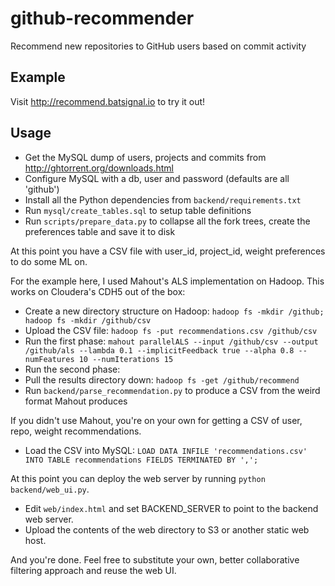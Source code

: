 github-recommender
==================

Recommend new repositories to GitHub users based on commit activity

Example
----

Visit http://recommend.batsignal.io to try it out!

Usage
----

- Get the MySQL dump of users, projects and commits from http://ghtorrent.org/downloads.html
- Configure MySQL with a db, user and password (defaults are all 'github')
- Install all the Python dependencies from `backend/requirements.txt`
- Run `mysql/create_tables.sql` to setup table definitions
- Run `scripts/prepare_data.py` to collapse all the fork trees, create the preferences table and save it to disk

At this point you have a CSV file with user_id, project_id, weight preferences to do some ML on.

For the example here, I used Mahout's ALS implementation on Hadoop. This works on Cloudera's CDH5 out of the box:

- Create a new directory structure on Hadoop: `hadoop fs -mkdir /github; hadoop fs -mkdir /github/csv`
- Upload the CSV file: `hadoop fs -put recommendations.csv /github/csv`
- Run the first phase: `mahout parallelALS --input /github/csv --output /github/als --lambda 0.1 --implicitFeedback true --alpha 0.8 --numFeatures 10 --numIterations 15`
- Run the second phase:
- Pull the results directory down: `hadoop fs -get /github/recommend`
- Run `backend/parse_recommendation.py` to produce a CSV from the weird format Mahout produces

If you didn't use Mahout, you're on your own for getting a CSV of user, repo, weight recommendations.

- Load the CSV into MySQL: `LOAD DATA INFILE 'recommendations.csv' INTO TABLE recommendations FIELDS TERMINATED BY ',';`

At this point you can deploy the web server by running `python backend/web_ui.py`. 

- Edit `web/index.html` and set BACKEND_SERVER to point to the backend web server. 
- Upload the contents of the web directory to S3 or another static web host.

And you're done. Feel free to substitute your own, better collaborative filtering approach and reuse the web UI. 
